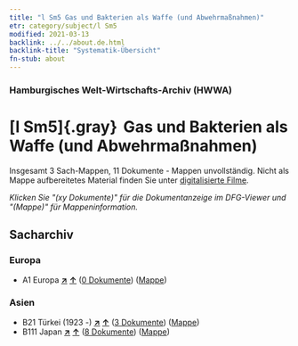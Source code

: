 ```yaml
---
title: "l Sm5 Gas und Bakterien als Waffe (und Abwehrmaßnahmen)"
etr: category/subject/l Sm5
modified: 2021-03-13
backlink: ../../about.de.html
backlink-title: "Systematik-Übersicht"
fn-stub: about
---
```


### Hamburgisches Welt-Wirtschafts-Archiv (HWWA)
# [l Sm5]{.gray}&#8201; Gas und Bakterien als Waffe (und Abwehrmaßnahmen)&#160; 




Insgesamt 3 Sach-Mappen, 11 Dokumente - Mappen unvollständig.
Nicht als Mappe aufbereitetes Material finden Sie unter [digitalisierte Filme](/film/h1_sh).

_Klicken Sie "(xy Dokumente)" für die Dokumentanzeige im DFG-Viewer und "(Mappe)" für Mappeninformation._

## Sacharchiv




### Europa

- A1 Europa [**&nearr;**](../../../geo/i/140892/about.de.html "Europa (alle Mappen)") [**&uarr;**](../../../geo/about.de.html#A1 "Ländersystematik") (<a href="https://pm20.zbw.eu/dfgview/sh/140892,144794" title="über: Europa : Gas und Bakterien als Waffe (und Abwehrmaßnahmen)" target="_blank">0 Dokumente</a>) ([Mappe](../../../../folder/sh/1408xx/140892/1447xx/144794/about.de.html))

### Asien

- B21 Türkei (1923 -) [**&nearr;**](../../../geo/i/141111/about.de.html "Türkei (1923 -) (alle Mappen)") [**&uarr;**](../../../geo/about.de.html#B21 "Ländersystematik") (<a href="https://pm20.zbw.eu/dfgview/sh/141111,144794" title="über: Türkei (1923 -) : Gas und Bakterien als Waffe (und Abwehrmaßnahmen)" target="_blank">3 Dokumente</a>) ([Mappe](../../../../folder/sh/1411xx/141111/1447xx/144794/about.de.html))
- B111 Japan [**&nearr;**](../../../geo/i/141272/about.de.html "Japan (alle Mappen)") [**&uarr;**](../../../geo/about.de.html#B111 "Ländersystematik") (<a href="https://pm20.zbw.eu/dfgview/sh/141272,144794" title="über: Japan : Gas und Bakterien als Waffe (und Abwehrmaßnahmen)" target="_blank">8 Dokumente</a>) ([Mappe](../../../../folder/sh/1412xx/141272/1447xx/144794/about.de.html))



